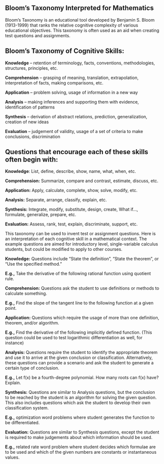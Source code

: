 ## Bloom’s Taxonomy Interpreted for Mathematics

Bloom’s Taxonomy is an educational tool developed by Benjamin S. Bloom (1913-1999) that ranks the relative cognitive complexity of various educational objectives. This taxonomy is often used as an aid when creating test questions and assignments.

## Bloom’s Taxonomy of Cognitive Skills:

**Knowledge** – retention of terminology, facts, conventions, methodologies, structures, principles, etc.

**Comprehension** – grasping of meaning, translation, extrapolation, interpretation of facts, making comparisons, etc.

**Application** – problem solving, usage of information in a new way

**Analysis** – making inferences and supporting them with evidence, identification of patterns

**Synthesis** – derivation of abstract relations, prediction, generalization, creation of new ideas

**Evaluation** – judgement of validity, usage of a set of criteria to make conclusions, discrimination

## **Questions that encourage each of these skills often begin with:**

**Knowledge**: List, define, describe, show, name, what, when, etc.

**Comprehension:** Summarize, compare and contrast, estimate, discuss, etc.

**Application:** Apply, calculate, complete, show, solve, modify, etc.

**Analysis:** Separate, arrange, classify, explain, etc.

**Synthesis:** Integrate, modify, substitute, design, create, What if…, formulate, generalize, prepare, etc.

**Evaluation:** Assess, rank, test, explain, discriminate, support, etc.

This taxonomy can be used to invent test or assignment questions. Here is an interpretation of each cognitive skill in a mathematical context. The example questions are aimed for introductory level, single-variable calculus students, but could be modified to apply to other courses.

**Knowledge:** Questions include “State the definition”, “State the theorem”, or “Use the specified method.”

**E.g.,** Take the derivative of the following rational function using quotient rule.

**Comprehension:** Questions ask the student to use definitions or methods to calculate something.

**E.g.,** Find the slope of the tangent line to the following function at a given point.

**Application:** Questions which require the usage of more than one definition, theorem, and/or algorithm.

**E.g.,** Find the derivative of the following implicitly defined function. (This question could be used to test logarithmic differentiation as well, for instance)

**Analysis:** Questions require the student to identify the appropriate theorem and use it to arrive at the given conclusion or classification. Alternatively, these questions can provide a scenario and ask the student to generate a certain type of conclusion.

**E.g.,** Let f(x) be a fourth-degree polynomial. How many roots can f(x) have? Explain.

**Synthesis:** Questions are similar to Analysis questions, but the conclusion to be reached by the student is an algorithm for solving the given question. This also includes questions which ask the student to develop their own classification system.

**E.g.,** optimization word problems where student generates the function to be differentiated.

**Evaluation:** Questions are similar to Synthesis questions, except the student is required to make judgements about which information should be used.

**E.g.,** related rate word problem where student decides which formulae are to be used and which of the given numbers are constants or instantaneous values.